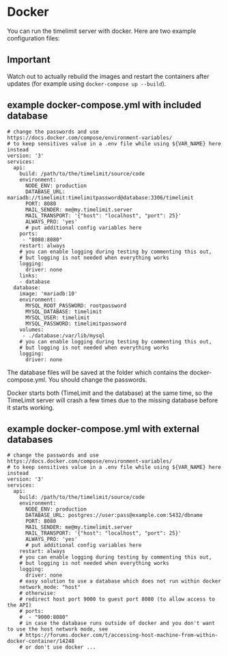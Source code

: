 # Docker

You can run the timelimit server with docker. Here are two example configuration files:

## Important

Watch out to actually rebuild the images and restart the containers after updates (for example using `docker-compose up --build`).

## example docker-compose.yml with included database

```
# change the passwords and use https://docs.docker.com/compose/environment-variables/
# to keep sensitives value in a .env file while using ${VAR_NAME} here instead
version: '3'
services:
  api:
    build: /path/to/the/timelimit/source/code
    environment:
      NODE_ENV: production
      DATABASE_URL: mariadb://timelimit:timelimitpassword@database:3306/timelimit
      PORT: 8080
      MAIL_SENDER: me@my.timelimit.server
      MAIL_TRANSPORT: '{"host": "localhost", "port": 25}'
      ALWAYS_PRO: 'yes'
      # put additional config variables here
    ports:
     - "8080:8080"
    restart: always
    # you can enable logging during testing by commenting this out,
    # but logging is not needed when everything works
    logging:
      driver: none
    links:
    - database
  database:
    image: 'mariadb:10'
    environment:
      MYSQL_ROOT_PASSWORD: rootpassword
      MYSQL_DATABASE: timelimit
      MYSQL_USER: timelimit
      MYSQL_PASSWORD: timelimitpassword
    volumes:
     - ./database:/var/lib/mysql
    # you can enable logging during testing by commenting this out,
    # but logging is not needed when everything works
    logging:
      driver: none
```

The database files will be saved at the folder which contains the docker-compose.yml.
You should change the passwords.

Docker starts both (TimeLimit and the database) at the same time,
so the TimeLimit server will crash a few times due to the missing database
before it starts working.

## example docker-compose.yml with external databases

```
# change the passwords and use https://docs.docker.com/compose/environment-variables/
# to keep sensitives value in a .env file while using ${VAR_NAME} here instead
version: '3'
services:
  api:
    build: /path/to/the/timelimit/source/code
    environment:
      NODE_ENV: production
      DATABASE_URL: postgres://user:pass@example.com:5432/dbname
      PORT: 8080
      MAIL_SENDER: me@my.timelimit.server
      MAIL_TRANSPORT: '{"host": "localhost", "port": 25}'
      ALWAYS_PRO: 'yes'
      # put additional config variables here
    restart: always
    # you can enable logging during testing by commenting this out,
    # but logging is not needed when everything works
    logging:
      driver: none
    # easy solution to use a database which does not run within docker
    network_mode: "host"
    # otherwise:
    # redirect host port 9000 to guest port 8080 (to allow access to the API)
    # ports:
    #  - "9000:8080"
    # in case the database runs outside of docker and you don't want to use the host network mode, see
    # https://forums.docker.com/t/accessing-host-machine-from-within-docker-container/14248
    # or don't use docker ...
```
